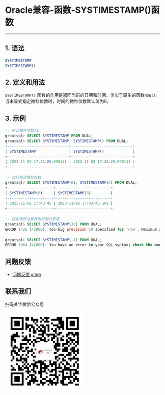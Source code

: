 # Oracle兼容-函数-SYSTIMESTAMP()函数
---


## 1. 语法

```sql
SYSTIMESTAMP
SYSTIMESTAMP()
```

## 2. 定义和用法

`SYSTIMESTAMP()` 函数的作用是返回当前的日期和时间，类似于原生的函数`NOW()`。当未显式指定微秒位数时，时间的微秒位数默认值为6。


## 3. 示例

```sql
-- 默认微秒位数为6
greatsql> SELECT SYSTIMESTAMP FROM DUAL;
greatsql> SELECT SYSTIMESTAMP, SYSTIMESTAMP() FROM DUAL;
+----------------------------+----------------------------+
| SYSTIMESTAMP               | SYSTIMESTAMP()             |
+----------------------------+----------------------------+
| 2023-11-02 17:43:25.990131 | 2023-11-02 17:43:25.990131 |
+----------------------------+----------------------------+

-- 自行指定微秒位数
greatsql> SELECT SYSTIMESTAMP(0), SYSTIMESTAMP(3) FROM DUAL;
+---------------------+-------------------------+
| SYSTIMESTAMP(0)     | SYSTIMESTAMP(3)         |
+---------------------+-------------------------+
| 2023-11-02 17:43:45 | 2023-11-02 17:43:45.189 |
+---------------------+-------------------------+

-- 指定微秒位数超出范围会报错
greatsql> SELECT SYSTIMESTAMP(10) FROM DUAL;
ERROR 1426 (42000): Too-big precision 10 specified for 'now'. Maximum is 6.

greatsql> SELECT SYSTIMESTAMP(-1) FROM DUAL;
ERROR 1064 (42000): You have an error in your SQL syntax; check the manual that corresponds to your MySQL server version for the right syntax to use near '-1) FROM DUAL' at line 1
```



**问题反馈**
---
- [问题反馈 gitee](https://gitee.com/GreatSQL/GreatSQL-Manual/issues)


**联系我们**
---

扫码关注微信公众号

![greatsql-wx](../../greatsql-wx.jpg)
